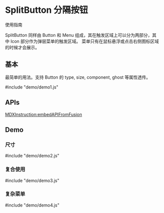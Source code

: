 # SplitButton 分隔按钮

使用指南

SplitButton 同样由 Button 和 Menu 组成，其在触发区域上可以分为两部分，其中 Icon 部分作为弹层菜单的触发区域。 菜单只有在鼠标悬浮或点击右侧图标区域的时候才会展示。

## 基本

最简单的用法。支持 Button 的 type, size, component, ghost 等属性透传。

#include "demo/demo1.js"

## APIs

[MDXInstruction:embedAPIFromFusion](https://github.com/alibaba-fusion/next/blob/master/docs/split-button/index.md)

## Demo

### 尺寸

#include "demo/demo2.js"

### 复合使用

#include "demo/demo3.js"

### 复杂菜单

#include "demo/demo4.js"
